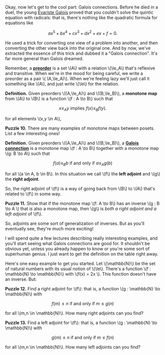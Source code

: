 Okay, now let's get to the cool part: Galois connections.   Before he died in a duel, the young [&Eacute;variste Galois](https://en.wikipedia.org/wiki/%C3%89variste_Galois) proved that you couldn't solve the quintic equation with radicals: that is, there's nothing like the quadratic formula for equations like 

$$ax^5 + bx^4 + cx^3 + dx^2 + ex + f = 0.$$

He used a trick for converting one view of a problem into another, and then converting the other view back into the original one.  And by now, we've extracted the essence of this trick and dubbed it a "Galois connection".  It's far more general than Galois dreamed.

Remember, a **[preorder](https://en.wikipedia.org/wiki/Preorder)** is a set \\(A\\) with a relation \\(\le_A\\) that's reflexive and transitive.   When we're in the mood for being careful, we write a preorder as a pair \\( (A,\le_A)\\).    When we're feeling lazy we'll just call it something like \\(A\\), and just write \\(\le\\) for the relation.

**Definition.** Given preorders \\((A,\le_A)\\) and \\((B,\le_B)\\), a **monotone map** from \\(A\\) to \\(B\\) is a function \\(f : A \to B\\) such that

$$ x \le_A y \textrm{ implies } f(x) \le_B f(y) . $$    

for all elements \\(x,y \in A\\), 

**Puzzle 10.**  There are many examples of monotone maps between posets.  List a few interesting ones!

**Definition.**  Given preorders \\((A,\le_A)\\) and \\((B,\le_B)\\), a **[Galois connection](https://en.wikipedia.org/wiki/Galois_connection)**  is a monotone map  \\(f : A \to B\\) together with a monotone map  \\(g: B \to A\\) such that

$$  f(a) \le_B b  \textrm{ if and only if } a \le_A g(b) $$

for all \\(a \in A, b \in B\\).  In this situation we call \\(f\\) the **left adjoint** and \\(g\\) the **right adjoint**.  

So, the right adjoint of \\(f\\) is a way of going back from \\(B\\) to \\(A\\) that's related to \\(f\\) in some way.  

**Puzzle 11.**  Show that if the monotone map \\(f: A \to B\\) has an inverse  \\(g : B \to A \\) that is also a monotone map, then \\(g\\) is _both a right adjoint and a left adjoint_ of \\(f\\).   

So, adjoints are some sort of generalization of inverses.  But as you'll eventually see, they're much more exciting!   

I will spend quite a few lectures describing really interesting examples, and  you'll start seeing what Galois connections are good for.  It shouldn't be obvious yet, unless you already happen to know or you're some sort of superhuman genius.    I just want to get the definition on the table right away.  

Here's one easy example to get you started.   Let \\(\mathbb{N}\\) be the set of natural numbers with its usual notion of \\(\le\\).    There's a function \\(f : \mathbb{N} \to \mathbb{N}\\) with \\(f(x) = 2x \\).   This function doesn't have an inverse.  But:

**Puzzle 12.** Find a right adjoint for \\(f\\): that is, a function \\(g : \mathbb{N} \to \mathbb{N}\\)  with 

$$  f(m) \le n  \textrm{ if and only if } m \le  g(n) $$

for all \\(m,n \in \mathbb{N}\\).   How many right adjoints can you find?

**Puzzle 13.** Find a left adjoint for \\(f\\): that is, a function \\(g : \mathbb{N} \to \mathbb{N}\\)  with 

$$  g(m) \le n  \textrm{ if and only if } m \le  f(n) $$

for all \\(m,n \in \mathbb{N}\\).   How many left adjoints can you find?